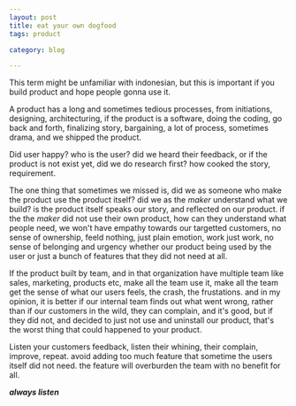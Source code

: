 ```yaml
---
layout: post
title: eat your own dogfood
tags: product

category: blog

---
```



This term might be unfamiliar with indonesian, but this is important if you build product and hope people gonna use it.

A product has a long and sometimes tedious processes, from initiations, designing, architecturing, if the product is a software, doing the coding, go back and forth, finalizing story, bargaining, a lot of process, sometimes drama, and we shipped the product.
<!--more-->
Did user happy? who is the user? did we heard their feedback, or if the product is not exist yet, did we do research first? how cooked the story, requirement.

The one thing that sometimes we missed is, did we as someone who make the product use the product itself? did we as the _maker_ understand what we build? is the product itself speaks our story, and reflected on our product. if the the _maker_ did not use their own product, how can they understand what people need, we won't have empathy towards our targetted customers, no sense of ownership, feeld nothing, just plain emotion, work just work, no sense of belonging and urgency whether our product being used by the user or just a bunch of features that they did not need at all.

If the product built by team, and in that organization have multiple team like sales, marketing, products etc, make all the team use it, make all the team get the sense of what our users feels, the crash, the frustations. and in my opinion, it is better if our internal team finds out what went wrong, rather than if our customers in the wild, they can complain, and it's good, but if they did not, and decided to just not use and uninstall our product, that's the worst thing that could happened to your product.

Listen your customers feedback, listen their whining, their complain, improve, repeat. 
avoid adding too much feature that sometime the users itself did not need. the feature will overburden the team with no benefit for all.

**_always listen_** 